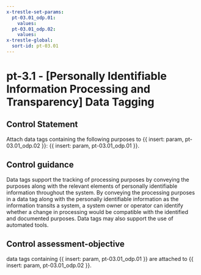 ```yaml
---
x-trestle-set-params:
  pt-03.01_odp.01:
    values:
  pt-03.01_odp.02:
    values:
x-trestle-global:
  sort-id: pt-03.01
---
```


# pt-3.1 - \[Personally Identifiable Information Processing and Transparency\] Data Tagging

## Control Statement

Attach data tags containing the following purposes to {{ insert: param, pt-03.01_odp.02 }}: {{ insert: param, pt-03.01_odp.01 }}.

## Control guidance

Data tags support the tracking of processing purposes by conveying the purposes along with the relevant elements of personally identifiable information throughout the system. By conveying the processing purposes in a data tag along with the personally identifiable information as the information transits a system, a system owner or operator can identify whether a change in processing would be compatible with the identified and documented purposes. Data tags may also support the use of automated tools.

## Control assessment-objective

data tags containing {{ insert: param, pt-03.01_odp.01 }} are attached to {{ insert: param, pt-03.01_odp.02 }}.
